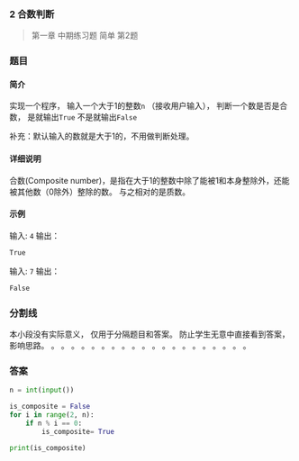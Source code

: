 ### 2 合数判断
> 第一章 中期练习题 简单 第2题

### 题目
#### 简介
实现一个程序，
输入一个大于1的整数`n` （接收用户输入），
判断一个数是否是合数，
是就输出`True`
不是就输出`False`

补充：默认输入的数就是大于1的，不用做判断处理。
#### 详细说明
合数(Composite number)，是指在大于1的整数中除了能被1和本身整除外，还能被其他数（0除外）整除的数。
与之相对的是质数。
#### 示例

输入: `4`
输出：
```txt
True
```

输入: `7`
输出：
```txt
False
```

### 分割线
本小段没有实际意义，
仅用于分隔题目和答案。
防止学生无意中直接看到答案，
影响思路。
。
。
。
。
。
。
。
。
。
。
。
。
。
。
。
。
。
。
。
。

### 答案
```python
n = int(input())

is_composite = False
for i in range(2, n):
    if n % i == 0:
        is_composite= True

print(is_composite)
```
